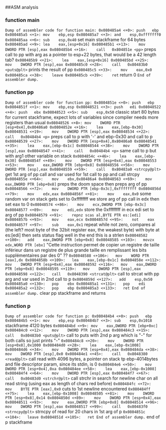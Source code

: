 ##ASM analysis

### function main
`
Dump of assembler code for function main:
   0x080485a4 <+0>:	push   ebp
   0x080485a5 <+1>:	mov    ebp,esp
   0x080485a7 <+3>:	and    esp,0xfffffff0
   0x080485aa <+6>:	sub    esp,0x40
   `
   set main stackframe for 64 bytes
   `
   0x080485ad <+9>:	lea    eax,[esp+0x16]
   0x080485b1 <+13>:	mov    DWORD PTR [esp],eax
   0x080485b4 <+16>:	call   0x804851e <pp>
   `
   preps call to pp with arg as a pointer to esp+22 bytes,
   that would be a 42 length tab?
   `
   0x080485b9 <+21>:	lea    eax,[esp+0x16]
   0x080485bd <+25>:	mov    DWORD PTR [esp],eax
   0x080485c0 <+28>:	call   0x80483b0 <puts@plt>
   `
   prints the result of pp
   `
   0x080485c5 <+33>:	mov    eax,0x0
   0x080485ca <+38>:	leave
   0x080485cb <+39>:	ret
   `
	return 0
   `
End of assembler dump.
`

### function pp

`
Dump of assembler code for function pp:
   0x0804851e <+0>:	push   ebp
   0x0804851f <+1>:	mov    ebp,esp
   0x08048521 <+3>:	push   edi
   0x08048522 <+4>:	push   ebx
   0x08048523 <+5>:	sub    esp,0x50
   `
   classic start 80 bytes for current stackframe, expect
   lots of variables since compiler needs more registers than
   usual
   `
   0x08048526 <+8>:	mov    DWORD PTR [esp+0x4],0x80486a0
   0x0804852e <+16>:	lea    eax,[ebp-0x30]
   0x08048531 <+19>:	mov    DWORD PTR [esp],eax
   0x08048534 <+22>:	call   0x80484b4 <p>
   `
   preps call to p with '-' and ebp-0x30
   and call to p
   `
   0x08048539 <+27>:	mov    DWORD PTR [esp+0x4],0x80486a0
   0x08048541 <+35>:	lea    eax,[ebp-0x1c]
   0x08048544 <+38>:	mov    DWORD PTR [esp],eax
   0x08048547 <+41>:	call   0x80484b4 <p>
   `
   same call to p but with arg1 other variable on stack
   `
   0x0804854c <+46>:	lea    eax,[ebp-0x30]
   0x0804854f <+49>:	mov    DWORD PTR [esp+0x4],eax
   0x08048553 <+53>:	mov    eax,DWORD PTR [ebp+0x8]
   0x08048556 <+56>:	mov    DWORD PTR [esp],eax
   0x08048559 <+59>:	call   0x80483a0 <strcpy@plt>
   `
   get 1st arg of pp call and var used for 1st call to pp and call strcpy
   `
   0x0804855e <+64>:	mov    ebx,0x80486a4
   0x08048563 <+69>:	mov    eax,DWORD PTR [ebp+0x8]
   `
   preps the doom space
   then preps arg of pp
   `
   0x08048566 <+72>:	mov    DWORD PTR [ebp-0x3c],0xffffffff
   0x0804856d <+79>:	mov    edx,eax
   0x0804856f <+81>:	mov    eax,0x0
   `
   some random var on stack gets set to 0xffffffff
   we store arg of pp call in edx
   then set eax to 0
   `
   0x08048574 <+86>:	mov    ecx,DWORD PTR [ebp-0x3c]
   0x08048577 <+89>:	mov    edi,edx
   `
   store the 0xffffffff in ecx
   edi set to arg of pp
   `
   0x08048579 <+91>:	repnz scas al,BYTE PTR es:[edi]
   0x0804857b <+93>:	mov    eax,ecx
   0x0804857d <+95>:	not    eax
   0x0804857f <+97>:	sub    eax,0x1
   `
   repeat while not zero, compares al (the left? most byte of the 32bit register eax, the weakest byte) with byte at es:[edi] then sets status flag
   well in the end this is a strlen
   `
   0x08048582 <+100>:	add    eax,DWORD PTR [ebp+0x8]
   0x08048585 <+103>:	movzx  edx,WORD PTR [ebx]
   `
	"Cette instruction permet de copier un registre de taille inférieur dans un registre de plus grande taille en remplissant les bits supplémentaires par des 0"
   ??
   `
   0x08048588 <+106>:	mov    WORD PTR [eax],dx
   0x0804858b <+109>:	lea    eax,[ebp-0x1c]
   0x0804858e <+112>:	mov    DWORD PTR [esp+0x4],eax
   0x08048592 <+116>:	mov    eax,DWORD PTR [ebp+0x8]
   0x08048595 <+119>:	mov    DWORD PTR [esp],eax
   0x08048598 <+122>:	call   0x8048390 <strcat@plt>
   `
   call to strcat with pp arg and var used in 2nd call to p
   `
   0x0804859d <+127>:	add    esp,0x50
   0x080485a0 <+130>:	pop    ebx
   0x080485a1 <+131>:	pop    edi
   0x080485a2 <+132>:	pop    ebp
   0x080485a3 <+133>:	ret
End of assembler dump.
`
clear pp stackframe and returns


### function p
`
Dump of assembler code for function p:
   0x080484b4 <+0>:	push   ebp
   0x080484b5 <+1>:	mov    ebp,esp
   0x080484b7 <+3>:	sub    esp,0x1018
   `
   stackframe 4120 bytes
   `
   0x080484bd <+9>:	mov    eax,DWORD PTR [ebp+0xc]
   0x080484c0 <+12>:	mov    DWORD PTR [esp],eax
   0x080484c3 <+15>:	call   0x80483b0 <puts@plt>
   `
   call to puts with 2nd p arg which is "-" for both calls
   so just prints "-"
   `
   0x080484c8 <+20>:	mov    DWORD PTR [esp+0x8],0x1000
   0x080484d0 <+28>:	lea    eax,[ebp-0x1008]
   0x080484d6 <+34>:	mov    DWORD PTR [esp+0x4],eax
   0x080484da <+38>:	mov    DWORD PTR [esp],0x0
   0x080484e1 <+45>:	call   0x8048380 <read@plt>
   `
   call read with 4096 bytes, a pointer on stack tp ebp-4014bytes
   and file descriptor param, since its stdin, is 0
   `
   0x080484e6 <+50>:	mov    DWORD PTR [esp+0x4],0xa
   0x080484ee <+58>:	lea    eax,[ebp-0x1008]
   0x080484f4 <+64>:	mov    DWORD PTR [esp],eax
   0x080484f7 <+67>:	call   0x80483d0 <strchr@plt>
   `
   call strchr in search for newline char on all read string (using
   eax as length of chars red before)
   `
   0x080484fc <+72>:	mov    BYTE PTR [eax],0x0
   `
   cuts to 1st newline encountered
   `
   0x080484ff <+75>:	lea    eax,[ebp-0x1008]
   0x08048505 <+81>:	mov    DWORD PTR [esp+0x8],0x14
   0x0804850d <+89>:	mov    DWORD PTR [esp+0x4],eax
   0x08048511 <+93>:	mov    eax,DWORD PTR [ebp+0x8]
   0x08048514 <+96>:	mov    DWORD PTR [esp],eax
   0x08048517 <+99>:	call   0x80483f0 <strncpy@plt>
   `
   strncpy  of read for 20 chars in 1st arg of p
   `
   0x0804851c <+104>:	leave
   0x0804851d <+105>:	ret
End of assembler dump.
`
end of p stackframe
